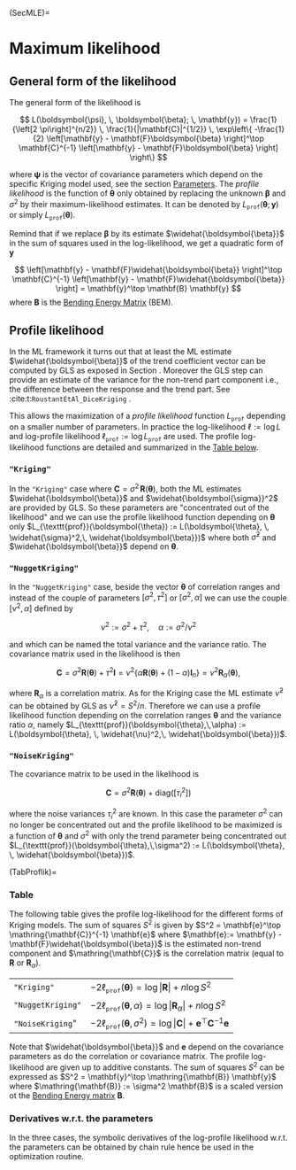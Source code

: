 (SecMLE)=
# Maximum likelihood

## General form of the likelihood

The general form of the likelihood is

$$
  L(\boldsymbol{\psi}, \, \boldsymbol{\beta}; \, \mathbf{y})
  = \frac{1}{\left[2 \pi\right]^{n/2}} \,
  \frac{1}{|\mathbf{C}|^{1/2}} \,
  \exp\left\{
    -\frac{1}{2} 
    \left[\mathbf{y} - \mathbf{F}\boldsymbol{\beta} \right]^\top \mathbf{C}^{-1}
    \left[\mathbf{y} - \mathbf{F}\boldsymbol{\beta} \right]
    \right\}
$$

where $\boldsymbol{\psi}$ is the vector of covariance parameters which
depend on the specific Kriging model used, see the section
[Parameters](SecParam). The *profile likelihood* is the function of
$\boldsymbol{\theta}$ only obtained by replacing the unknown
$\boldsymbol{\beta}$ and $\sigma^2$ by their maximum-likelihood
estimates. It can be denoted by
$L_{\texttt{prof}}(\boldsymbol{\theta};\,\mathbf{y})$ or simply
$L_{\texttt{prof}}(\boldsymbol{\theta})$.

Remind that if we replace $\boldsymbol{\beta}$ by its estimate
$\widehat{\boldsymbol{\beta}}$ in the sum of squares used in the
log-likelihood, we get a quadratic form of $\mathbf{y}$

$$
 \left[\mathbf{y} - \mathbf{F}\widehat{\boldsymbol{\beta}} \right]^\top \mathbf{C}^{-1}
 \left[\mathbf{y} - \mathbf{F}\widehat{\boldsymbol{\beta}} \right] = 
  \mathbf{y}^\top \mathbf{B} \mathbf{y}
$$
where $\mathbf{B}$ is the [Bending Energy Matrix](SecBending) (BEM).

## Profile likelihood

In the ML framework it turns out that at least the ML estimate
$\widehat{\boldsymbol{\beta}}$ of the trend coefficient vector can be
computed by GLS as exposed in Section [](SecGLS). Moreover the GLS
step can provide an estimate of the variance for the non-trend part
component i.e., the difference between the response and the trend
part. See :cite:t:`RoustantEtAl_DiceKriging` .

This allows the maximization of a *profile likelihood* function
$L_{\texttt{prof}}$ depending on a smaller number of parameters. In
practice the log-likelihood $\ell := \log L$ and log-profile
likelihood $\ell_{\texttt{prof}} := \log L_{\texttt{prof}}$ are
used. The profile log-likelihood functions are detailed and summarized
in the [Table below](TabProflik).

### `"Kriging"`

In the `"Kriging"` case where
$\mathbf{C} = \sigma^2 \, \mathbf{R}(\boldsymbol{\theta})$, both the ML estimates
$\widehat{\boldsymbol{\beta}}$ and $\widehat{\boldsymbol{\sigma}}^2$ are provided by
GLS. So these parameters are "concentrated out of the likelihood"
and we can use the profile likelihood function depending on
$\boldsymbol{\theta}$ only
$L_{\texttt{prof}}(\boldsymbol{\theta}) := L(\boldsymbol{\theta}, \,
\widehat{\sigma}^2,\, \widehat{\boldsymbol{\beta}})$ where both
$\widehat{\sigma}^2$ and $\widehat{\boldsymbol{\beta}}$ depend on
$\boldsymbol{\theta}$.


### `"NuggetKriging"`

In the `"NuggetKriging"` case, beside the vector $\boldsymbol{\theta}$ of
correlation ranges and instead of the couple of parameters
$[\sigma^2, \, \tau^2]$ or $[\sigma^2, \, \alpha]$ we can use the couple
$[\nu^2,\, \alpha]$ defined by

$$
\nu^2:= \sigma^2 + \tau^2, \quad \alpha := \sigma^2 / \nu^2
$$

and which can be named the total variance and the variance ratio.
The covariance matrix used in the
likelihood is then

$$
\mathbf{C} = \sigma^2 \mathbf{R}(\boldsymbol{\theta}) + \tau^2 \mathbf{I}
= \nu^2 \left\{\alpha \mathbf{R}(\boldsymbol{\theta}) + (1 - \alpha) \mathbf{I}_n \right\}
= \nu^2 \mathbf{R}_\alpha(\boldsymbol{\theta}),
$$

where $\mathbf{R}_\alpha$ is a correlation matrix. As for the Kriging
case the ML estimate $\widehat{\nu}^2$ can be obtained by GLS as
$\widehat{\nu}^2 = S^2/n$. Therefore we can use a profile likelihood
function depending on the correlation ranges $\boldsymbol{\theta}$ and
the variance ratio $\alpha$, namely
$L_{\texttt{prof}}(\boldsymbol{\theta},\,\alpha) :=
L(\boldsymbol{\theta}, \, \widehat{\nu}^2,\,
\widehat{\boldsymbol{\beta}})$.

### `"NoiseKriging"`

The covariance matrix to be used in the likelihood is

$$
\mathbf{C} = \sigma^2 \mathbf{R}(\boldsymbol{\theta}) + \text{diag}([\tau^2_i]) 
$$

where the noise variances $\tau_i^2$ are known.  In this case the
parameter $\sigma^2$ can no longer be concentrated out and the profile
likelihood to be maximized is a function of $\boldsymbol{\theta}$ and
$\sigma^2$ with only the trend parameter being concentrated out
$L_{\texttt{prof}}(\boldsymbol{\theta},\,\sigma^2) := L(\boldsymbol{\theta}, \,
\widehat{\boldsymbol{\beta}})$.

(TabProflik)=
### Table 
 
The following table gives the profile log-likelihood for the different
forms of Kriging models. The sum of squares $S^2$ is given by $S^2 =
\mathbf{e}^\top \mathring{\mathbf{C}}^{-1} \mathbf{e}$ where
$\mathbf{e}:= \mathbf{y} - \mathbf{F}\widehat{\boldsymbol{\beta}}$ is
the estimated non-trend component and $\mathring{\mathbf{C}}$ is the
correlation matrix (equal to $\mathbf{R}$ or $\mathbf{R}_\alpha$).

|   |   |
|:--|:--|
| `"Kriging"` |  $-2 \ell_{\texttt{prof}}(\boldsymbol{\theta}) = \log \lvert\mathbf{R}\rvert + n \log S^2$  |
|`"NuggetKriging"` | $-2 \ell_{\texttt{prof}}(\boldsymbol{\theta}, \, \alpha) = \log \lvert\mathbf{R}_\alpha\rvert + n \log S^2$  |
|`"NoiseKriging`" | $-2 \ell_{\texttt{prof}}(\boldsymbol{\theta}, \, \sigma^2) = \log \lvert\mathbf{C}\rvert + \mathbf{e}^\top \mathbf{C}^{-1}\mathbf{e}$  |

Note that $\widehat{\boldsymbol{\beta}}$ and $\mathbf{e}$ depend
on the covariance parameters as do the correlation or covariance
matrix. The profile log-likelihood are given up to additive constants. The 
sum of squares $S^2$ can be expressed as $S^2 =
\mathbf{y}^\top \mathring{\mathbf{B}} \mathbf{y}$ where $\mathring{\mathbf{B}} := \sigma^2 \mathbf{B}$
is a scaled version ot the  [Bending Energy matrix](SecBending) $\mathbf{B}$.

### Derivatives w.r.t. the parameters

In the three cases, the symbolic derivatives of the log-profile
likelihood w.r.t. the parameters can be obtained by chain rule hence
be used in the optimization routine.





















